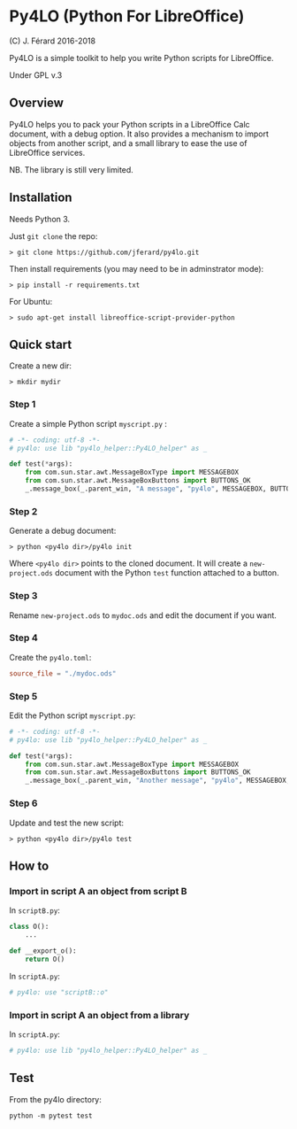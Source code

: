# Py4LO (Python For LibreOffice)
(C) J. Férard 2016-2018

Py4LO is a simple toolkit to help you write Python scripts for LibreOffice.

Under GPL v.3

## Overview
Py4LO helps you to pack your Python scripts in a LibreOffice Calc document, with a debug option. It also provides a mechanism to import objects from another script, and a small library to ease the use of LibreOffice services.

NB. The library is still very limited.

## Installation
Needs Python 3.

Just ```git clone``` the repo:

```
> git clone https://github.com/jferard/py4lo.git
```

Then install requirements (you may need to be in adminstrator mode):
```
> pip install -r requirements.txt
```

For Ubuntu:
```
> sudo apt-get install libreoffice-script-provider-python
```

## Quick start
Create a new dir:

```
> mkdir mydir
```

### Step 1
Create a simple Python script ```myscript.py``` :
```python
# -*- coding: utf-8 -*-
# py4lo: use lib "py4lo_helper::Py4LO_helper" as _

def test(*args):
	from com.sun.star.awt.MessageBoxType import MESSAGEBOX
	from com.sun.star.awt.MessageBoxButtons import BUTTONS_OK
	_.message_box(_.parent_win, "A message", "py4lo", MESSAGEBOX, BUTTONS_OK)
```

### Step 2
Generate a debug document:
```
> python <py4lo dir>/py4lo init
```

Where ```<py4lo dir>``` points to the cloned document. It will create a ```new-project.ods``` document with the Python ```test``` function attached to a button.

### Step 3
Rename ```new-project.ods``` to ```mydoc.ods``` and edit the document if you want.

### Step 4
Create the ```py4lo.toml```:
```toml
source_file = "./mydoc.ods"
```

### Step 5
Edit the Python script ```myscript.py```:
```python
# -*- coding: utf-8 -*-
# py4lo: use lib "py4lo_helper::Py4LO_helper" as _

def test(*args):
	from com.sun.star.awt.MessageBoxType import MESSAGEBOX
	from com.sun.star.awt.MessageBoxButtons import BUTTONS_OK
	_.message_box(_.parent_win, "Another message", "py4lo", MESSAGEBOX, BUTTONS_OK)
```

### Step 6
Update and test the new script:
```
> python <py4lo dir>/py4lo test
```

## How to
### Import in script A an object from script B
In ```scriptB.py```:
```python
class O():
	...

def __export_o():
	return O()
```

In ```scriptA.py```:
```python
# py4lo: use "scriptB::o"
```

### Import in script A an object from a library
In ```scriptA.py```:
```python
# py4lo: use lib "py4lo_helper::Py4LO_helper" as _
```

## Test
From the py4lo directory:

    python -m pytest test
